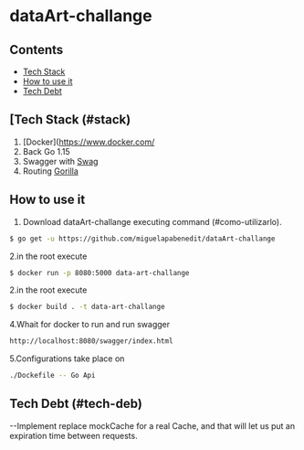# dataArt-challange

## Contents
 - [Tech Stack](#stack)
 - [How to use it](#como-utilizarlo)
 - [Tech Debt](#comentarios)
 
 ## [Tech Stack (#stack)
 
 1. [Docker](https://www.docker.com/ 
 2. Back Go 1.15
 3. Swagger with [Swag](https://github.com/swaggo/swag)
 4. Routing [Gorilla](https://github.com/gorilla)
 
 ## How to use it
 1. Download dataArt-challange executing command (#como-utilizarlo).
 ```sh
 $ go get -u https://github.com/miguelapabenedit/dataArt-challange
 ```
 2.in the root execute 
 ```sh
 $ docker run -p 8080:5000 data-art-challange
 ```
 2.in the root execute 
 ```sh
 $ docker build . -t data-art-challange
  ```
 4.Whait for docker to run and run swagger 
 ```sh
http://localhost:8080/swagger/index.html
 ```
 5.Configurations take place on
 ```sh
 ./Dockefile -- Go Api
  ```
  
  ## Tech Debt (#tech-deb)
  
  --Implement replace mockCache for a real Cache, and that will let us put an expiration time between requests.
 
 

